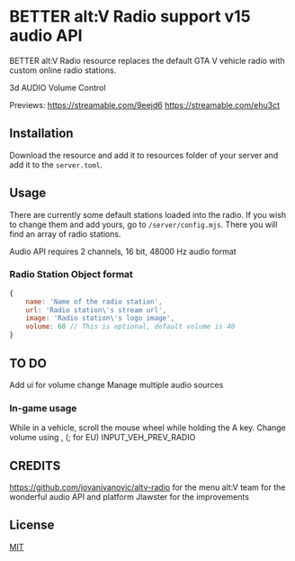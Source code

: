 # BETTER alt:V Radio support v15 audio API

BETTER alt:V Radio resource replaces the default GTA V vehicle radio with custom online 
radio stations.

3d AUDIO
Volume Control

Previews: 
https://streamable.com/9eejd6
https://streamable.com/ehu3ct


## Installation

Download the resource and add it to resources folder of your server and 
add it to the `server.toml`.

## Usage

There are currently some default stations loaded into the radio. If you 
wish to change them and add yours, go to `/server/config.mjs`. There 
you will find an array of radio stations.

Audio API requires 2 channels, 16 bit, 48000 Hz audio format

### Radio Station Object format

```js
{
    name: 'Name of the radio station',
    url: 'Radio station\'s stream url',
    image: 'Radio station\'s logo image',
    volume: 60 // This is optional, default volume is 40
}
```

##  TO DO

Add ui for volume change
Manage multiple audio sources

### In-game usage

While in a vehicle, scroll the mouse wheel while holding the A key.
Change volume using , (; for EU) INPUT_VEH_PREV_RADIO

##  CREDITS

https://github.com/jovanivanovic/altv-radio for the menu
alt:V team for the wonderful audio API and platform
Jlawster for the improvements 

## License

[MIT](http://opensource.org/licenses/MIT)
